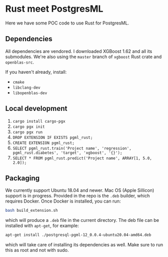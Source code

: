 # Rust meet PostgresML

Here we have some POC code to use Rust for PostgresML.

## Dependencies

All dependencies are vendored. I downloaded XGBoost 1.62 and all its submodules. We're also using the `master` branch of `xgboost` Rust crate and `openblas-src`.

If you haven't already, install:

- `cmake`
- `libclang-dev`
- `libopenblas-dev`

## Local development

1. `cargo install cargo-pgx`
2. `cargo pgx init`
3. `cargo pgx run`
4. `DROP EXTENSION IF EXISTS pgml_rust;`
5. `CREATE EXTENSION pgml_rust;`
6. `SELECT pgml_rust.train('Project name', 'regression', pgml_rust.diabetes', 'target', 'xgboost', '{}');`
7. `SELECT * FROM pgml_rust.predict('Project name', ARRAY[1, 5.0, 2.0]);`

## Packaging

We currently support Ubuntu 18.04 and newer. Mac OS (Apple Sillicon) support is in progress. Provided in the repo is the `.deb` builder, which requires Docker. Once Docker is installed, you can run:

```bash
bash build_extension.sh
```

which will produce a `.deb` file in the current directory. The deb file can be installed with `apt-get`, for example:

```bash
apt-get install ./postgresql-pgml-12_0.0.4-ubuntu20.04-amd64.deb
```

which will take care of installing its dependencies as well. Make sure to run this as root and not with sudo.
